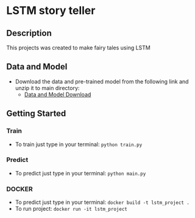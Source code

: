 # LSTM story teller

## Description

This projects was created to make fairy tales using LSTM

## Data and Model

- Download the data and pre-trained model from the following link and unzip it to main directory:
  - [Data and Model Download](https://tulodz-my.sharepoint.com/:u:/g/personal/222714_edu_p_lodz_pl/EW7KnXzubB5JvmD7wGiGjRUBMFN2420exnnWqiOr17O4Cg?e=yY5tTz)

## Getting Started

### Train

- To train just type in your terminal: `python train.py`

### Predict

- To predict just type in your terminal: `python main.py`

### DOCKER

- To predict just type in your terminal: `docker build -t lstm_project .`
- To run project: `docker run -it lstm_project`
